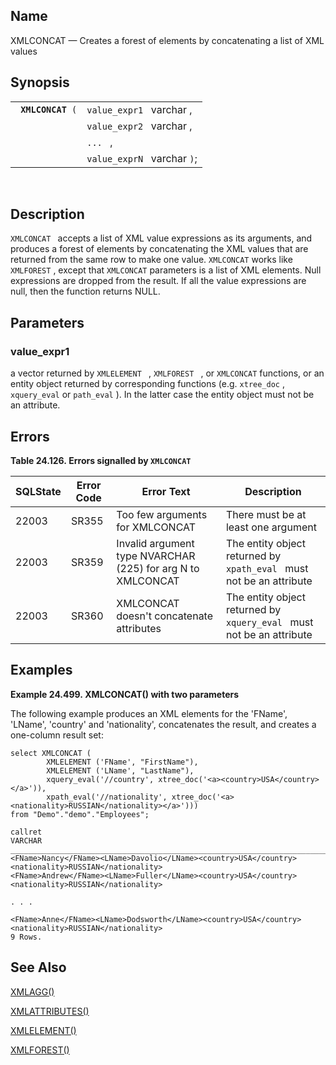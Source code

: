 <div>

<div>

</div>

<div>

## Name

XMLCONCAT — Creates a forest of elements by concatenating a list of XML
values

</div>

<div>

## Synopsis

<div>

|                        |                             |
|------------------------|-----------------------------|
| ` `**`XMLCONCAT`**` (` | `value_expr1 ` varchar ,    |
|                        | `value_expr2 ` varchar ,    |
|                        | `... ` ,                    |
|                        | `value_exprN ` varchar `)`; |

<div>

 

</div>

</div>

</div>

<div>

## Description

`XMLCONCAT ` accepts a list of XML value expressions as its arguments,
and produces a forest of elements by concatenating the XML values that
are returned from the same row to make one value. `XMLCONCAT` works like
`XMLFOREST` , except that `XMLCONCAT` parameters is a list of XML
elements. Null expressions are dropped from the result. If all the value
expressions are null, then the function returns NULL.

</div>

<div>

## Parameters

<div>

### value_expr1

a vector returned by `XMLELEMENT ` , `XMLFOREST ` , or `XMLCONCAT`
functions, or an entity object returned by corresponding functions (e.g.
`xtree_doc` , `xquery_eval` or `path_eval` ). In the latter case the
entity object must not be an attribute.

</div>

</div>

<div>

## Errors

<div>

**Table 24.126. Errors signalled by `XMLCONCAT `**

<div>

| SQLState                              | Error Code                            | Error Text                                                      | Description                                                           |
|---------------------------------------|---------------------------------------|-----------------------------------------------------------------|-----------------------------------------------------------------------|
| <span class="errorcode">22003 </span> | <span class="errorcode">SR355 </span> | <span class="errortext">Too few arguments for XMLCONCAT </span> | There must be at least one argument                                   |
| <span class="errorcode">22003 </span> | <span class="errorcode">SR359 </span> | Invalid argument type NVARCHAR (225) for arg N to XMLCONCAT     | The entity object returned by `xpath_eval ` must not be an attribute  |
| <span class="errorcode">22003 </span> | <span class="errorcode">SR360 </span> | XMLCONCAT doesn't concatenate attributes                        | The entity object returned by `xquery_eval ` must not be an attribute |

</div>

</div>

  

</div>

<div>

## Examples

<div>

**Example 24.499. XMLCONCAT() with two parameters**

<div>

The following example produces an XML elements for the 'FName', 'LName',
'country' and 'nationality', concatenates the result, and creates a
one-column result set:

``` screen
select XMLCONCAT (
        XMLELEMENT ('FName', "FirstName"),
        XMLELEMENT ('LName', "LastName"),
        xquery_eval('//country', xtree_doc('<a><country>USA</country></a>')),
        xpath_eval('//nationality', xtree_doc('<a><nationality>RUSSIAN</nationality></a>')))
from "Demo"."demo"."Employees";

callret
VARCHAR
_______________________________________________________________________________
<FName>Nancy</FName><LName>Davolio</LName><country>USA</country><nationality>RUSSIAN</nationality>
<FName>Andrew</FName><LName>Fuller</LName><country>USA</country><nationality>RUSSIAN</nationality>

. . .

<FName>Anne</FName><LName>Dodsworth</LName><country>USA</country><nationality>RUSSIAN</nationality>
9 Rows.
```

</div>

</div>

  

</div>

<div>

## See Also

<a href="fn_xmlagg.html" class="link" title="XMLAGG">XMLAGG()</a>

<a href="fn_xmlattributes.html" class="link"
title="XMLATTRIBUTES">XMLATTRIBUTES()</a>

<a href="fn_xmlelement.html" class="link"
title="XMLELEMENT">XMLELEMENT()</a>

<a href="fn_xmlforest.html" class="link"
title="XMLFOREST">XMLFOREST()</a>

</div>

</div>
